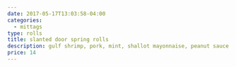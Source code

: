 ```yaml
---
date: 2017-05-17T13:03:58-04:00
categories:
  - mittags
type: rolls
title: slanted door spring rolls
description: gulf shrimp, pork, mint, shallot mayonnaise, peanut sauce
price: 14
---
```


